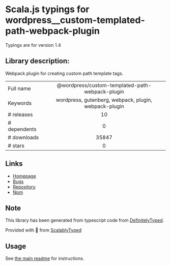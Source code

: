 
# Scala.js typings for wordpress__custom-templated-path-webpack-plugin

Typings are for version 1.4

## Library description:
Webpack plugin for creating custom path template tags.

|                    |                 |
| ------------------ | :-------------: |
| Full name          | @wordpress/custom-templated-path-webpack-plugin |
| Keywords           | wordpress, gutenberg, webpack, plugin, webpack-plugin |
| # releases         | 10 |
| # dependents       | 0 |
| # downloads        | 35847 |
| # stars            | 0 |

## Links
- [Homepage](https://github.com/WordPress/gutenberg/blob/HEAD/packages/custom-templated-path-webpack-plugin/README.md)
- [Bugs](https://github.com/WordPress/gutenberg/issues)
- [Repository](https://github.com/WordPress/gutenberg)
- [Npm](https://www.npmjs.com/package/%40wordpress%2Fcustom-templated-path-webpack-plugin)
    


## Note
This library has been generated from typescript code from [DefinitelyTyped](https://definitelytyped.org).

Provided with :purple_heart: from [ScalablyTyped](https://github.com/oyvindberg/ScalablyTyped)

## Usage
See [the main readme](../../readme.md) for instructions.


